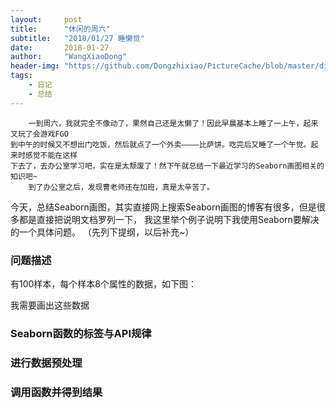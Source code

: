 ```yaml
---
layout:     post
title:      "休闲的周六"
subtitle:   "2018/01/27 睡懒觉"
date:       2018-01-27
author:     "WangXiaoDong"
header-img: "https://github.com/Dongzhixiao/PictureCache/blob/master/diaryPic/20180127.jpg?raw=true"
tags:
    - 日记
    - 总结
---
```


```
    一到周六，我就完全不像动了，果然自己还是太懒了！因此早晨基本上睡了一上午，起来又玩了会游戏FGO
到中午的时候又不想出门吃饭，然后就点了一个外卖————比萨饼。吃完后又睡了一个午觉。起来时感觉不能在这样
下去了，去办公室学习吧，实在是太颓废了！然下午就总结一下最近学习的Seaborn画图相关的知识吧~
    到了办公室之后，发现曹老师还在加班，真是太辛苦了。
```

今天，总结Seaborn画图，其实直接网上搜索Seaborn画图的博客有很多，但是很多都是直接把说明文档罗列一下，
我这里举个例子说明下我使用Seaborn要解决的一个具体问题。
（先列下提纲，以后补充~）
### 问题描述
有100样本，每个样本8个属性的数据，如下图：


我需要画出这些数据

### Seaborn函数的标签与API规律


### 进行数据预处理


### 调用函数并得到结果


